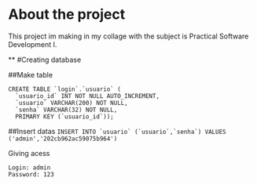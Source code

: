 # About the project

This project im making in my collage with the subject is Practical Software Development I.

**
#Creating database

##Make table
```
CREATE TABLE `login`.`usuario` (
  `usuario_id` INT NOT NULL AUTO_INCREMENT,
  `usuario` VARCHAR(200) NOT NULL,
  `senha` VARCHAR(32) NOT NULL,
  PRIMARY KEY (`usuario_id`));
```
  
##Insert datas
```INSERT INTO `usuario` (`usuario`,`senha`) VALUES ('admin','202cb962ac59075b964')```

Giving acess
```
Login: admin
Password: 123
```
